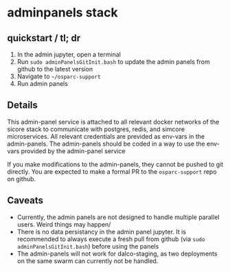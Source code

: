 # adminpanels stack

## quickstart / tl; dr
1. In the admin jupyter, open a terminal
2. Run `sudo adminPanelsGitInit.bash` to update the admin panels from github to the latest version
3. Navigate to `~/osparc-support`
4. Run admin panels


## Details

This admin-panel service is attached to all relevant docker networks of the sicore stack to communicate with postgres, redis, and simcore microservices.
All relevant credentials are previded as env-vars in the admin-panels.
The admin-panels should be coded in a way to use the env-vars provided by the admin-panel service

If you make modifications to the admin-panels, they cannot be pushed to git directly. You are expected to make a formal PR to the `osparc-support` repo on github.

## Caveats

- Currently, the admin panels are not designed to handle multiple parallel users. Weird things may happen/
- There is no data persistancy in the admin panel jupyter. It is recommended to always execute a fresh pull from github (via `sudo adminPanelsGitInit.bash`) before using the panels
- The admin-panels will not work for dalco-staging, as two deployments on the same swarm can currently not be handled.
